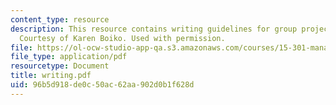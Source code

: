 ```yaml
---
content_type: resource
description: This resource contains writing guidelines for group project reports.
  Courtesy of Karen Boiko. Used with permission.
file: https://ol-ocw-studio-app-qa.s3.amazonaws.com/courses/15-301-managerial-psychology-fall-2006/96b5d918de0c50ac62aa902d0b1f628d_writing.pdf
file_type: application/pdf
resourcetype: Document
title: writing.pdf
uid: 96b5d918-de0c-50ac-62aa-902d0b1f628d
---
```

